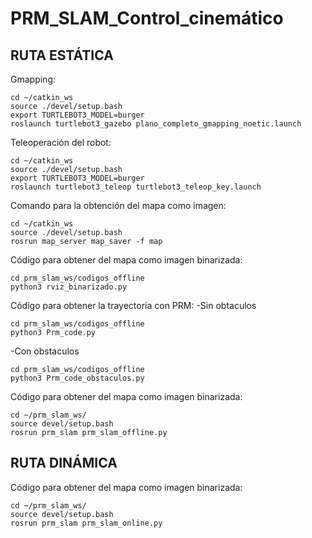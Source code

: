# PRM_SLAM_Control_cinemático
## RUTA ESTÁTICA
Gmapping:

```shell
cd ~/catkin_ws
source ./devel/setup.bash
export TURTLEBOT3_MODEL=burger
roslaunch turtlebot3_gazebo plano_completo_gmapping_noetic.launch 
```
Teleoperación del robot:
```shell
cd ~/catkin_ws
source ./devel/setup.bash
export TURTLEBOT3_MODEL=burger
roslaunch turtlebot3_teleop turtlebot3_teleop_key.launch
```

Comando para la obtención del mapa como imagen:
```shell
cd ~/catkin_ws
source ./devel/setup.bash
rosrun map_server map_saver -f map
```

Código para obtener del mapa como imagen binarizada:
```shell
cd prm_slam_ws/codigos_offline 
python3 rviz_binarizado.py
```

Código para obtener la trayectoria con PRM:
-Sin obtaculos
```shell
cd prm_slam_ws/codigos_offline 
python3 Prm_code.py
```

-Con obstaculos
```shell
cd prm_slam_ws/codigos_offline 
python3 Prm_code_obstaculos.py
```

Código para obtener del mapa como imagen binarizada:
```shell
cd ~/prm_slam_ws/
source devel/setup.bash 
rosrun prm_slam prm_slam_offline.py 
```

## RUTA DINÁMICA

Código para obtener del mapa como imagen binarizada:
```shell
cd ~/prm_slam_ws/
source devel/setup.bash 
rosrun prm_slam prm_slam_online.py
```
